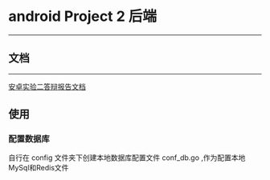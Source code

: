 # android Project 2 后端
***
## 文档
***
[安卓实验二答辩报告文档](https://cmjhgnav4v.feishu.cn/docx/TSv9dfxJpoXgU6xzi4ucUnprnbh)

## 使用
### 配置数据库
自行在 config 文件夹下创建本地数据库配置文件 conf_db.go ,作为配置本地MySql和Redis文件